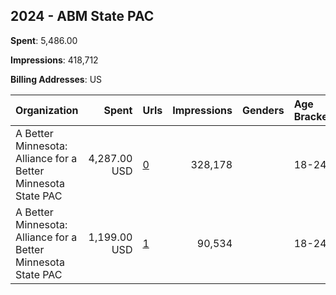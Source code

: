 ## 2024 - ABM State PAC 
**Spent**: 5,486.00

**Impressions**: 418,712

**Billing Addresses**: US

|Organization|Spent|Urls|Impressions|Genders|Age Brackets|Country Codes|
|:---|---:|:---|---:|:---|:---|:---|
|A Better Minnesota: Alliance for a Better Minnesota State PAC|4,287.00 USD|[0](https://www.snap.com/political-ads/asset/71ade15b980a8068426f88ef4bc274ba1f004107b453d21d5c4f7eaee9b01155?mediaType=mp4)|328,178||18-24|united states|
|A Better Minnesota: Alliance for a Better Minnesota State PAC|1,199.00 USD|[1](https://www.snap.com/political-ads/asset/e706511d42703cff2c0e9ea6048ad4aa789a3191d3030ea580540fb652b5015d?mediaType=mp4)|90,534||18-24|united states|
